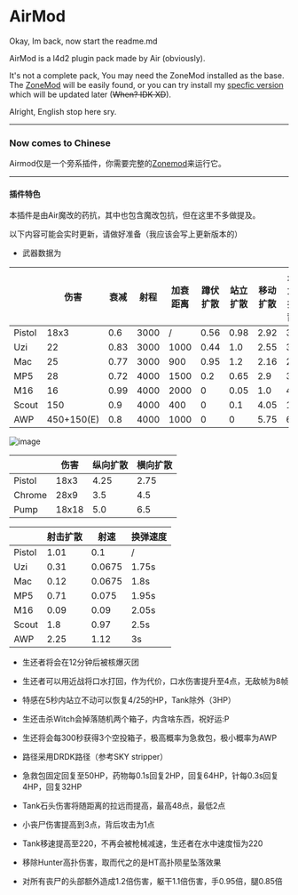 # AirMod
Okay, Im back, now start the readme.md

AirMod is a l4d2 plugin pack made by Air (obviously).

It's not a complete pack, You may need the ZoneMod installed as the base. The [ZoneMod](https://github.com/SirPlease/L4D2-Competitive-Rework) will be easily found, or you can try install my [specfic version]() which will be updated later (~~When? IDK XD~~).

Alright, English stop here sry.

-----------------

### Now comes to Chinese

Airmod仅是一个旁系插件，你需要完整的[Zonemod](https://github.com/SirPlease/L4D2-Competitive-Rework)来运行它。

----------------

#### 插件特色

本插件是由Air魔改的药抗，其中也包含魔改包抗，但在这里不多做提及。

以下内容可能会实时更新，请做好准备（我应该会写上更新版本的）

+ 武器数据为

|      | 伤害 |  衰减 | 射程|加衰距离|蹲伏扩散|站立扩散|移动扩散|最大扩散|
| ---  | ---  |  --- | --- |---     |---    |---    |---     |---     |
|Pistol|18x3  |0.6   |3000 |/       |0.56   |0.98   |2.92    |30      |
|Uzi   |22    |0.83  |3000 |1000    |0.44   |1.0    |2.55    |30      |
|Mac   |25    |0.77  |3000 |900     |0.95   |1.2    |2.16    |25      |
|MP5   |28    |0.72  |4000 |1500    |0.2    |0.65   |2.9     |35      |
|M16   |16    |0.99  |4000 |2000    |0      |0.05   |1.0     |40      |
|Scout |150   |0.9   |4000 |400     |0      |0.1    |4.05    |10      |
|AWP   |450+150(E)|0.8   |4000 |1000     |0      |0    |5.75    |65      |

![image](https://user-images.githubusercontent.com/70164765/184964099-1105a921-81fb-4a3d-8a7c-4da61a5c03fa.png)

|     |伤害|纵向扩散|横向扩散|
|-----|----|-------|--------|
|Pistol|18x3|4.25   |2.75     |
|Chrome|28x9|3.5   |4.5     |
|Pump  |18x18|5.0  |6.5     |

|     |射击扩散|射速|换弹速度|
|-----|--------|---|---------|
|Pistol|1.01   |0.1|/        |
|Uzi  |0.31    |0.0675|1.75s |
|Mac  |0.12    |0.0675|1.8s   |
|MP5  |0.71    |0.075|1.95s   |
|M16  |0.09    |0.09| 2.05s   |
|Scout|1.8    |0.97|2.5s      |
|AWP  |2.25    |1.12|3s      |

+ 生还者将会在12分钟后被核爆灭团

+ 生还者可以用近战将口水打回，作为代价，口水伤害提升至4点，无敌帧为8帧

+ 特感在5秒内站立不动可以恢复4/25的HP，Tank除外（3HP）

+ 生还击杀Witch会掉落随机两个箱子，内含啥东西，祝好运:P

+ 生还将会每300秒获得3个空投箱子，极高概率为急救包，极小概率为AWP

+ 路径采用DRDK路径（参考SKY stripper）

+ 急救包固定回复至50HP，药物每0.1s回复2HP，回复64HP，针每0.3s回复4HP，回复32HP

+ Tank石头伤害将随距离的拉远而提高，最高48点，最低2点

+ 小丧尸伤害提高到3点，背后攻击为1点

+ Tank移速提高至220，不再会被枪械减速，生还者在水中速度恒为220

+ 移除Hunter高扑伤害，取而代之的是HT高扑陨星坠落效果

+ 对所有丧尸的头部额外造成1.2倍伤害，躯干1.1倍伤害，手0.95倍，腿0.85倍